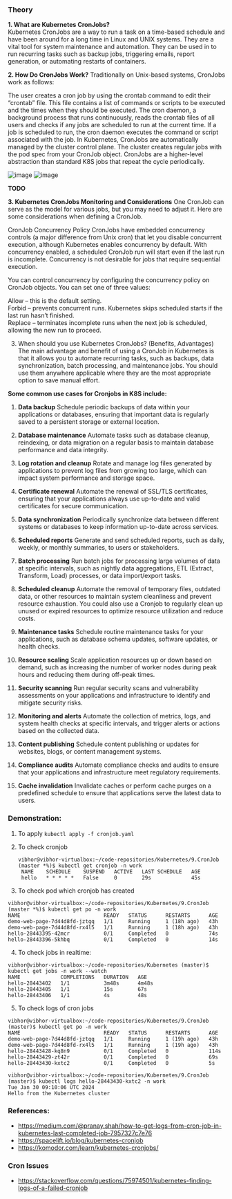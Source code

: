 ### Theory
**1. What are Kubernetes CronJobs?** <br/>
Kubernetes CronJobs are a way to run a task on a time-based schedule and have been around for a long time in Linux and UNIX systems. They are a vital tool for system maintenance and automation. They can be used in to run recurring tasks such as backup jobs, triggering emails, report generation, or automating restarts of containers.

**2. How Do CronJobs Work?**
Traditionally on Unix-based systems, CronJobs work as follows:

   The user creates a cron job by using the crontab command to edit their “crontab” file. This file contains a list of commands or scripts to be executed and the times when they should be executed.
   The cron daemon, a background process that runs continuously, reads the crontab files of all users and checks if any jobs are scheduled to run at the current time.
   If a job is scheduled to run, the cron daemon executes the command or script associated with the job.
   In Kubernetes, CronJobs are automatically managed by the cluster control plane. The cluster creates regular jobs with the pod spec from your CronJob object. CronJobs are a higher-level abstraction than standard K8S jobs that repeat the cycle periodically.

   ![image](https://github.com/vibhordubey333/Kubernetes/assets/22407855/11973a1b-dbdc-4e89-bc43-bb10e34b5ccc)
   ![image](https://github.com/vibhordubey333/Kubernetes/assets/22407855/481053f5-820c-467e-8a72-c3f0e27d0c1b)

**TODO**

**3. Kubernetes CronJobs Monitoring and Considerations**
One CronJob can serve as the model for various jobs, but you may need to adjust it. Here are some considerations when defining a CronJob.

CronJob Concurrency Policy
CronJobs have embedded concurrency controls (a major difference from Unix cron) that let you disable concurrent execution, although Kubernetes enables concurrency by default. With concurrency enabled, a scheduled CronJob run will start even if the last run is incomplete. Concurrency is not desirable for jobs that require sequential execution.

You can control concurrency by configuring the concurrency policy on CronJob objects. You can set one of three values: <br/>

Allow – this is the default setting. <br/>
Forbid – prevents concurrent runs. Kubernetes skips scheduled starts if the last run hasn’t finished. <br/>
Replace – terminates incomplete runs when the next job is scheduled, allowing the new run to proceed. <br/>

3. When should you use Kubernetes CronJobs? (Benefits, Advantages)
The main advantage and benefit of using a CronJob in Kubernetes is that it allows you to automate recurring tasks, such as backups, data synchronization, batch processing, and maintenance jobs. You should use them anywhere applicable where they are the most appropriate option to save manual effort.

**Some common use cases for Cronjobs in K8S include:**

1. **Data backup**
Schedule periodic backups of data within your applications or databases, ensuring that important data is regularly saved to a persistent storage or external location.

2. **Database maintenance**
Automate tasks such as database cleanup, reindexing, or data migration on a regular basis to maintain database performance and data integrity.

3. **Log rotation and cleanup**
Rotate and manage log files generated by applications to prevent log files from growing too large, which can impact system performance and storage space.

4. **Certificate renewal**
Automate the renewal of SSL/TLS certificates, ensuring that your applications always use up-to-date and valid certificates for secure communication.

5. **Data synchronization**
Periodically synchronize data between different systems or databases to keep information up-to-date across services.

6. **Scheduled reports**
Generate and send scheduled reports, such as daily, weekly, or monthly summaries, to users or stakeholders.

7. **Batch processing**
Run batch jobs for processing large volumes of data at specific intervals, such as nightly data aggregations, ETL (Extract, Transform, Load) processes, or data import/export tasks.

8. **Scheduled cleanup**
Automate the removal of temporary files, outdated data, or other resources to maintain system cleanliness and prevent resource exhaustion. You could also use a Cronjob to regularly clean up unused or expired resources to optimize resource utilization and reduce costs.

9. **Maintenance tasks**
Schedule routine maintenance tasks for your applications, such as database schema updates, software updates, or health checks.

10. **Resource scaling**
Scale application resources up or down based on demand, such as increasing the number of worker nodes during peak hours and reducing them during off-peak times.

11. **Security scanning**
Run regular security scans and vulnerability assessments on your applications and infrastructure to identify and mitigate security risks.

12. **Monitoring and alerts**
Automate the collection of metrics, logs, and system health checks at specific intervals, and trigger alerts or actions based on the collected data.

13. **Content publishing**
Schedule content publishing or updates for websites, blogs, or content management systems.

14. **Compliance audits**
Automate compliance checks and audits to ensure that your applications and infrastructure meet regulatory requirements.

15. **Cache invalidation**
Invalidate caches or perform cache purges on a predefined schedule to ensure that applications serve the latest data to users.

### Demonstration:

1. To apply `kubectl apply -f cronjob.yaml`
2. To check cronjob
   
   ```
   vibhor@vibhor-virtualbox:~/code-repositories/Kubernetes/9.CronJob (master *%)$ kubectl get cronjob -n work
    NAME    SCHEDULE    SUSPEND   ACTIVE   LAST SCHEDULE   AGE
    hello   * * * * *   False     0        29s             45s
    ```
3.  To check pod which cronjob has created

```
vibhor@vibhor-virtualbox:~/code-repositories/Kubernetes/9.CronJob (master *%)$ kubectl get po -n work
NAME                           READY   STATUS      RESTARTS      AGE
demo-web-page-7d44d8fd-jztqq   1/1     Running     1 (18h ago)   43h
demo-web-page-7d44d8fd-rx4l5   1/1     Running     1 (18h ago)   43h
hello-28443395-42mcr           0/1     Completed   0             74s
hello-28443396-5khbq           0/1     Completed   0             14s
```

4. To check jobs in realtime:

```
vibhor@vibhor-virtualbox:~/code-repositories/Kubernetes (master)$ kubectl get jobs -n work --watch
NAME             COMPLETIONS   DURATION   AGE
hello-28443402   1/1           3m48s      4m48s
hello-28443405   1/1           15s        67s
hello-28443406   1/1           4s         48s
```

5. To check logs of cron jobs

```
vibhor@vibhor-virtualbox:~/code-repositories/Kubernetes/9.CronJob (master)$ kubectl get po -n work
NAME                           READY   STATUS      RESTARTS      AGE
demo-web-page-7d44d8fd-jztqq   1/1     Running     1 (19h ago)   43h
demo-web-page-7d44d8fd-rx4l5   1/1     Running     1 (19h ago)   43h
hello-28443428-kq8n9           0/1     Completed   0             114s
hello-28443429-zt42r           0/1     Completed   0             69s
hello-28443430-kxtc2           0/1     Completed   0             5s
```

```
vibhor@vibhor-virtualbox:~/code-repositories/Kubernetes/9.CronJob (master)$ kubectl logs hello-28443430-kxtc2 -n work
Tue Jan 30 09:10:06 UTC 2024
Hello from the Kubernetes cluster

```
   
### References:
  -  https://medium.com/@pranay.shah/how-to-get-logs-from-cron-job-in-kubernetes-last-completed-job-7957327c7e76
  -  https://spacelift.io/blog/kubernetes-cronjob
  -  https://komodor.com/learn/kubernetes-cronjobs/

### Cron Issues
  -  https://stackoverflow.com/questions/75974501/kubernetes-finding-logs-of-a-failed-cronjob

